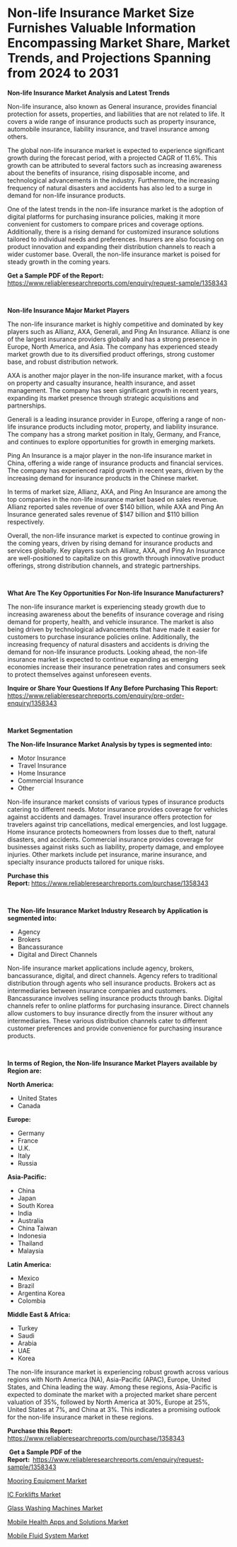 <p><h1>Non-life Insurance Market Size Furnishes Valuable Information Encompassing Market Share, Market Trends, and Projections Spanning from 2024 to 2031</h1></p><p><strong>Non-life Insurance Market Analysis and Latest Trends</strong></p>
<p><p>Non-life insurance, also known as General insurance, provides financial protection for assets, properties, and liabilities that are not related to life. It covers a wide range of insurance products such as property insurance, automobile insurance, liability insurance, and travel insurance among others.</p><p>The global non-life insurance market is expected to experience significant growth during the forecast period, with a projected CAGR of 11.6%. This growth can be attributed to several factors such as increasing awareness about the benefits of insurance, rising disposable income, and technological advancements in the industry. Furthermore, the increasing frequency of natural disasters and accidents has also led to a surge in demand for non-life insurance products.</p><p>One of the latest trends in the non-life insurance market is the adoption of digital platforms for purchasing insurance policies, making it more convenient for customers to compare prices and coverage options. Additionally, there is a rising demand for customized insurance solutions tailored to individual needs and preferences. Insurers are also focusing on product innovation and expanding their distribution channels to reach a wider customer base. Overall, the non-life insurance market is poised for steady growth in the coming years.</p></p>
<p><strong>Get a Sample PDF of the Report:&nbsp;</strong> <a href="https://www.reliableresearchreports.com/enquiry/request-sample/1358343">https://www.reliableresearchreports.com/enquiry/request-sample/1358343</a></p>
<p>&nbsp;</p>
<p><strong>Non-life Insurance Major Market Players</strong></p>
<p><p>The non-life insurance market is highly competitive and dominated by key players such as Allianz, AXA, Generali, and Ping An Insurance. Allianz is one of the largest insurance providers globally and has a strong presence in Europe, North America, and Asia. The company has experienced steady market growth due to its diversified product offerings, strong customer base, and robust distribution network.</p><p>AXA is another major player in the non-life insurance market, with a focus on property and casualty insurance, health insurance, and asset management. The company has seen significant growth in recent years, expanding its market presence through strategic acquisitions and partnerships.</p><p>Generali is a leading insurance provider in Europe, offering a range of non-life insurance products including motor, property, and liability insurance. The company has a strong market position in Italy, Germany, and France, and continues to explore opportunities for growth in emerging markets.</p><p>Ping An Insurance is a major player in the non-life insurance market in China, offering a wide range of insurance products and financial services. The company has experienced rapid growth in recent years, driven by the increasing demand for insurance products in the Chinese market.</p><p>In terms of market size, Allianz, AXA, and Ping An Insurance are among the top companies in the non-life insurance market based on sales revenue. Allianz reported sales revenue of over $140 billion, while AXA and Ping An Insurance generated sales revenue of $147 billion and $110 billion respectively.</p><p>Overall, the non-life insurance market is expected to continue growing in the coming years, driven by rising demand for insurance products and services globally. Key players such as Allianz, AXA, and Ping An Insurance are well-positioned to capitalize on this growth through innovative product offerings, strong distribution channels, and strategic partnerships.</p></p>
<p>&nbsp;</p>
<p><strong>What Are The Key Opportunities For Non-life Insurance Manufacturers?</strong></p>
<p><p>The non-life insurance market is experiencing steady growth due to increasing awareness about the benefits of insurance coverage and rising demand for property, health, and vehicle insurance. The market is also being driven by technological advancements that have made it easier for customers to purchase insurance policies online. Additionally, the increasing frequency of natural disasters and accidents is driving the demand for non-life insurance products. Looking ahead, the non-life insurance market is expected to continue expanding as emerging economies increase their insurance penetration rates and consumers seek to protect themselves against unforeseen events.</p></p>
<p><strong>Inquire or Share Your Questions If Any Before Purchasing This Report:</strong> <a href="https://www.reliableresearchreports.com/enquiry/pre-order-enquiry/1358343">https://www.reliableresearchreports.com/enquiry/pre-order-enquiry/1358343</a></p>
<p>&nbsp;</p>
<p><strong>Market Segmentation</strong></p>
<p><strong>The Non-life Insurance Market Analysis by types is segmented into:</strong></p>
<p><ul><li>Motor Insurance</li><li>Travel Insurance</li><li>Home Insurance</li><li>Commercial Insurance</li><li>Other</li></ul></p>
<p><p>Non-life insurance market consists of various types of insurance products catering to different needs. Motor insurance provides coverage for vehicles against accidents and damages. Travel insurance offers protection for travelers against trip cancellations, medical emergencies, and lost luggage. Home insurance protects homeowners from losses due to theft, natural disasters, and accidents. Commercial insurance provides coverage for businesses against risks such as liability, property damage, and employee injuries. Other markets include pet insurance, marine insurance, and specialty insurance products tailored for unique risks.</p></p>
<p><strong>Purchase this Report:&nbsp;</strong><a href="https://www.reliableresearchreports.com/purchase/1358343">https://www.reliableresearchreports.com/purchase/1358343</a></p>
<p>&nbsp;</p>
<p><strong>The Non-life Insurance Market Industry Research by Application is segmented into:</strong></p>
<p><ul><li>Agency</li><li>Brokers</li><li>Bancassurance</li><li>Digital and Direct Channels</li></ul></p>
<p><p>Non-life insurance market applications include agency, brokers, bancassurance, digital, and direct channels. Agency refers to traditional distribution through agents who sell insurance products. Brokers act as intermediaries between insurance companies and customers. Bancassurance involves selling insurance products through banks. Digital channels refer to online platforms for purchasing insurance. Direct channels allow customers to buy insurance directly from the insurer without any intermediaries. These various distribution channels cater to different customer preferences and provide convenience for purchasing insurance products.</p></p>
<p>&nbsp;</p>
<p><strong>In terms of Region, the Non-life Insurance Market Players available by Region are:</strong></p>
<p>
    <p> <strong> North America: </strong>
        <ul>
            <li>United States</li>
            <li>Canada</li>
        </ul>
        </p> 
    <p> <strong> Europe: </strong>
        <ul>
            <li>Germany</li>
            <li>France</li>
            <li>U.K.</li>
            <li>Italy</li>
            <li>Russia</li>
        </ul>
        </p> 
    <p> <strong> Asia-Pacific: </strong>
        <ul>
            <li>China</li>
            <li>Japan</li>
            <li>South Korea</li>
            <li>India</li>
            <li>Australia</li>
            <li>China Taiwan</li>
            <li>Indonesia</li>
            <li>Thailand</li>
            <li>Malaysia</li>
        </ul>
        </p> 
    <p> <strong> Latin America: </strong>
        <ul>
            <li>Mexico</li>
            <li>Brazil</li>
            <li>Argentina Korea</li>
            <li>Colombia</li>
        </ul>
        </p> 
    <p> <strong> Middle East & Africa: </strong>
        <ul>
            <li>Turkey</li>
            <li>Saudi</li>
            <li>Arabia</li>
            <li>UAE</li>
            <li>Korea</li>
        </ul>
    </p>
    </p>
<p><p>The non-life insurance market is experiencing robust growth across various regions with North America (NA), Asia-Pacific (APAC), Europe, United States, and China leading the way. Among these regions, Asia-Pacific is expected to dominate the market with a projected market share percent valuation of 35%, followed by North America at 30%, Europe at 25%, United States at 7%, and China at 3%. This indicates a promising outlook for the non-life insurance market in these regions.</p></p>
<p><strong>Purchase this Report: </strong><a href="https://www.reliableresearchreports.com/purchase/1358343">https://www.reliableresearchreports.com/purchase/1358343</a></p>
<p>&nbsp;<strong>Get a Sample PDF of the Report:&nbsp;&nbsp;</strong><a href="https://www.reliableresearchreports.com/enquiry/request-sample/1358343">https://www.reliableresearchreports.com/enquiry/request-sample/1358343</a></p>
<p><strong></strong></p>
<p><p><a href="https://medium.com/@entelaloshi55/mooring-equipment-market-analysis-and-sze-forecasted-for-period-from-2024-to-2031-23dc77a6cf12">Mooring Equipment Market</a></p><p><a href="https://medium.com/@judithhoffman05/ic-forklifts-nbsp-market-focuses-on-market-share-size-and-projected-forecast-till-2031-27ca4c46e305">IC Forklifts Market</a></p><p><a href="https://medium.com/@entelaloshi55/glass-washing-machines-market-exploring-market-share-market-trends-and-future-growth-9580698a5417">Glass Washing Machines Market</a></p><p><a href="https://github.com/juniordelafrance/Market-Research-Report-List-1/blob/main/mobile-health-apps-and-solutions-market.md">Mobile Health Apps and Solutions Market</a></p><p><a href="https://github.com/rahu1506/Market-Research-Report-List-2/blob/main/mobile-fluid-system-market.md">Mobile Fluid System Market</a></p></p>
